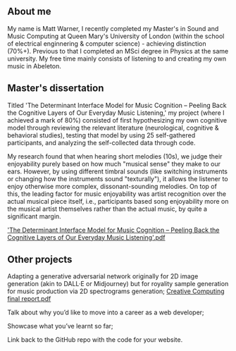 ## About me

My name is Matt Warner, I recently completed my Master's in Sound and Music Computing at Queen Mary's University of London (within the school of electrical enginnering & computer science) - achieving distinction (70%+). Previous to that I completed an MSci degree in Physics at the same university. My free time mainly consists of listening to and creating my own music in Abeleton.

## Master's dissertation

Titled 'The Determinant Interface Model for Music Cognition – Peeling Back the Cognitive Layers of Our Everyday Music Listening,' my project (where I achieved a mark of 80%) consisted of first hypothesizing my own cognitive model through reviewing the relevant literature (neurological, cognitive & behavioral studies), testing that model by using 25 self-gathered participants, and analyzing the self-collected data through code.

My research found that when hearing short melodies (10s), we judge their enjoyability purely based on how much "musical sense" they make to our ears. However, by using different timbral sounds (like switching instruments or changing how the instruments sound "texturally"), it allows the listener to enjoy otherwise more complex, dissonant-sounding melodies. On top of this, the leading factor for music enjoyability was artist recognition over the actual musical piece itself, i.e., participants based song enjoyability more on the musical artist themselves rather than the actual music, by quite a significant margin.

['The Determinant Interface Model for Music Cognition – Peeling Back the Cognitive Layers of Our Everyday Music Listening'.pdf](https://github.com/warner-d-m/warner-d-m.github.io/files/13631604/The.Determinant.Interface.Model.for.Music.Cognition.Peeling.Back.the.Cognitive.Layers.of.Our.Everyday.Music.Listening.pdf)

## Other projects

Adapting a generative adversarial network originally for 2D image generation (akin to DALL·E or Midjourney) but for royality sample generation for music production via 2D spectrograms generation; [Creative Computing final report.pdf](https://github.com/warner-d-m/warner-d-m.github.io/files/13631660/Creative.Computing.final.report.pdf)

Talk about why you’d like to move into a career as a web developer;


Showcase what you’ve learnt so far;


Link back to the GitHub repo with the code for your website.
